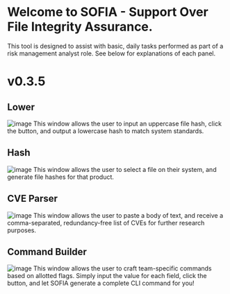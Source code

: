 # Welcome to SOFIA - Support Over File Integrity Assurance.

This tool is designed to assist with basic, daily tasks performed as part of a risk management analyst role. See below for explanations of each panel.

# v0.3.5

## Lower
![image](https://github.com/ddurrant2/sofia_test/assets/140553472/ce81e8f4-74dc-4f4a-99c8-817254056554)
This window allows the user to input an uppercase file hash, click the button, and output a lowercase hash to match system standards.

## Hash
![image](https://github.com/ddurrant2/sofia_test/assets/140553472/9edf82c2-650a-4291-bafc-09fb9046d6f9)
This window allows the user to select a file on their system, and generate file hashes for that product.

## CVE Parser
![image](https://github.com/ddurrant2/sofia_test/assets/140553472/37de59f8-d8e1-4aae-a7d4-e152be446ad5)
This window allows the user to paste a body of text, and receive a comma-separated, redundancy-free list of CVEs for further research purposes.

## Command Builder
![image](https://github.com/ddurrant2/sofia_test/assets/140553472/a64b8a08-8d02-4843-8288-096d0f6c2775)
This window allows the user to craft team-specific commands based on allotted flags. Simply input the value for each field, click the button, and let SOFIA generate a complete CLI command for you!